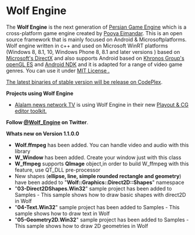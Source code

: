 Wolf Engine
===========
The <strong>Wolf Engine</strong> is the next generation of <a href="https://persianengine.codeplex.com/">Persian Game Engine</a> which is a cross-platform game engine created by <a href="http://pooyaeimandar.com">Pooya Eimandar</a>.
This is an open source framework that is mainly focused on Android & Microsoft​ platforms. 
Wolf engine written in c++ and used on Microsoft WinRT platforms (Windows​ 8, 8.1, 10, Windows Phone 8, 8.1 and later versions ) based on <a href="http://blogs.msdn.com/b/directx/">Microsoft's DirectX</a> and also supports Android based on <a href="https://www.khronos.org/#slider_opengles">Khronos Group's openGL ES</a> and <a href="https://developer.android.com/tools/sdk/ndk/">Android NDK</a> and it is adapted for a range of video game genres. 
You can use it under <a href="https://github.com/PooyaEimandar/WolfEngine/blob/master/LICENSE">MIT License .

<p>The latest binaries of stable version will be release on <a href="https://wolfengine.codeplex.com/">CodePlex</a>.</p>

<p><strong>Projects using Wolf Engine</strong></p>
<ul>
<li><a href="http://en.alalam.ir">Alalam news network TV</a> is using Wolf Engine in their new <a href="https://www.youtube.com/watch?v=EZSdEjBvuGY">Playout & CG editor toolkit.</a> </li>
</ul>
<p><strong>Follow <a href="https://twitter.com/wolf_engine">@Wolf_Engine</a> on Twitter</strong>.</p>

<p><strong>Whats new on Version 1.1.0.0</strong></p>
<ul>
<li><strong>Wolf.ffmpeg</strong> has been added. You can handle video and audio with this library</li>
<li><strong>W_Window</strong> has been added. Create your window just with this class</li>
<li><strong>W_ffmpeg</strong> supports <strong>QImage</strong> object,in order to build W_ffmpeg with this feature, use QT_DLL pre-processor</li>
<li>New shapes (<strong>ellipse, line, simple rounded rectangle and geometry</strong>) have been added to "<strong>Wolf::Graphics::Direct2D::Shapes</strong>" namespace</li>
<li>"<strong>03-Direct2DShapes.Win32</strong>" sample project has been added to Samples - This sample shows how to draw basic shapes with direct2D in Wolf</li>
<li>"<strong>04-Text.Win32</strong>" sample project has been added to Samples - This sample shows how to draw text in Wolf</li>
<li>"<strong>05-Geometry2D.Win32</strong>" sample project has been added to Samples - This sample shows how to draw 2D geometries in Wolf</li>
</ul>
